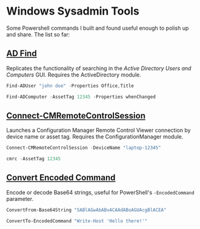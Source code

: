 # Windows Sysadmin Tools

Some Powershell commands I built and found useful enough to polish up and share. The list so far:

## [AD Find](ActiveDirectory/AD_Find.ps1)
Replicates the functionality of searching in the *Active Directory Users and Computers* GUI.
Requires the ActiveDirectory module.
```powershell
Find-ADUser "john doe" -Properties Office,Title

Find-ADComputer -AssetTag 12345 -Properties whenChanged
```

## [Connect-CMRemoteControlSession](ConfigMgr/CMRC.ps1)
Launches a Configuration Manager Remote Control Viewer connection by device name or asset tag.
Requires the ConfigurationManager module.
```powershell
Connect-CMRemoteControlSession -DeviceName "laptop-12345"

cmrc -AssetTag 12345
```

## [Convert Encoded Command](General/Convert-EncodedCommand.ps1)
Encode or decode Base64 strings, useful for PowerShell's `-EncodedCommand` parameter.
```powershell
ConvertFrom-Base64String "SABlAGwAbABvACAAdABoAGUAcgBlACEA"

ConvertTo-EncodedCommand "Write-Host 'Hello there!'"
```